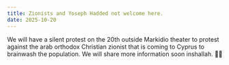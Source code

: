 ```yaml
---
title: Zionists and Yoseph Hadded not welcome here.
date: 2025-10-20
---
```


We will have a silent protest on the 20th outside Markidio theater
to protest against the arab orthodox Christian zionist that is coming
to Cyprus to brainwash the population. We will share more information soon inshallah. ✊🏼
